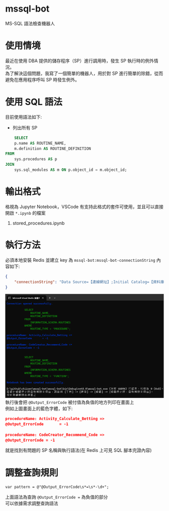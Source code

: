 # mssql-bot
MS-SQL 語法檢查機器人  

# 使用情境
最近在使用 DBA 提供的儲存程序（SP）進行調用時，發生 SP 執行時的例外情況。  
為了解決這個問題，我寫了一個簡單的機器人，用於對 SP 進行簡單的除錯，從而避免在應用程序呼叫 SP 時發生例外。  

# 使用 SQL 語法
目前使用語法如下:  
- 列出所有 SP  
```sql
    SELECT 
    p.name AS ROUTINE_NAME, 
    m.definition AS ROUTINE_DEFINITION 
FROM 
    sys.procedures AS p
JOIN 
    sys.sql_modules AS m ON p.object_id = m.object_id;
```

# 輸出格式
格視為 Jupyter Notebook，VSCode 有支持此格式的套件可使用，並且可以直接開啟 `*.ipynb` 的檔案  
1. stored_procedures.ipynb

# 執行方法
必須本地安裝 Redis
並建立 key 為 `mssql-bot:mssql-bot-connectionString`
內容如下:  
```json
{
    "connectionString": "Data Source=【連線網址】;Initial Catalog=【資料庫名稱】;User ID=【帳號】;Password=【密碼】;Connect Timeout=30;Encrypt=False;TrustServerCertificate=False;ApplicationIntent=ReadWrite;MultiSubnetFailover=False;Pooling=true;Min Pool Size=10;Max Pool Size=150;"
}
```
![執行畫面](./images/MSSQL-BOT.png)
執行後會把 `@Output_ErrorCode` 被付值為負值的地方列印在畫面上  
例如上圖畫面上的藍色字體，如下:
```json
procedureName: Activity_Calculate_Betting =>
@Output_ErrorCode       = -1

procedureName: CodeCreator_Recommend_Code =>
@Output_ErrorCode = -1
```
就是找到有問題的 SP 名稱與執行語法(在 Redis 上可見 SQL 腳本完證內容)  

# 調整查詢規則
```
var pattern = @"@Output_ErrorCode\s*=\s*-\d+";
```
上面語法為查詢 `@Output_ErrorCode =` 為負值的部分  
可以依據需求調整查詢語法
